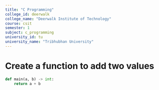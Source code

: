 ```yaml
---
title: "C Programming"
college_id: deerwalk
college_name: "Deerwalk Institute of Technology"
course: csit
semester: 1
subject: c_programming
university_id: tu
university_name: "Tribhubhan University"
---
```


# Create a function to add two values

```python
def main(a, b) -> int:
    return a + b
```